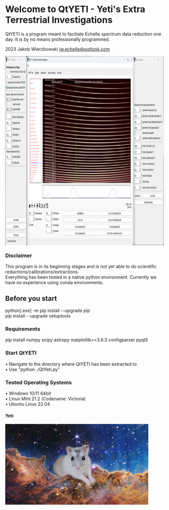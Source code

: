 # Welcome to QtYETI - Yeti's Extra Terrestrial Investigations
QtYETI is a program meant to faciliate Echelle spectrum data reduction one day.
It is by no means professionally programmed.

2023 Jakob Wierzbowski <jw.echelle@outlook.com>

<a href="URL_REDIRECT" target="blank"><img align="center" src="Resources/QtYetiProgram.png" height="600" /></a>

### Disclaimer
This program is in its beginning stages and is not yet able to do scientific reductions/calibrations/extractions.  
Everything has been tested in a native python environment. Currently we have no experience using conda environments.

## Before you start
python[.exe] -m pip install --upgrade pip  
pip install --upgrade setuptools

### Requirements
pip install 
numpy
scipy
astropy
matplotlib==3.6.3
configparser
pyqt5

### Start QtYETI
• Navigate to the directory where QtYETI has been extracted to  
• Use "python ./QtYeti.py"  

### Tested Operating Systems
• Windows 10/11 64bit  
• Linux Mint 21.2 (Codename: Victoria)  
• Ubuntu Linux 22.04  

#### Yeti
<a href="URL_REDIRECT" target="blank"><img align="center" src="qt_yeti/yeti.png" height="256" /></a>
